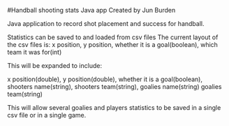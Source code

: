 #Handball shooting stats Java app
Created by Jun Burden

Java application to record shot placement and success for handball.

Statistics can be saved to and loaded from csv files
The current layout of the csv files is:
x position, y position, whether it is a goal(boolean), which team it was for(int)

This will be expanded to include:

x position(double), y position(double), whether it is a goal(boolean), shooters name(string), shooters team(string), goalies name(string) goalies team(string)

This will allow several goalies and players statistics to be saved in a single csv file or in a single game.